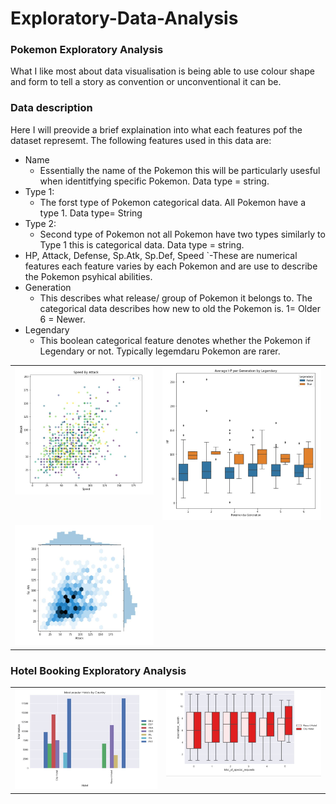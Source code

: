 # Exploratory-Data-Analysis

### Pokemon Exploratory Analysis
What I like most about data visualisation is being able to use colour shape and form to tell a story as convention or unconventional it can be.

### Data description
 Here I will preovide a brief explaination into what each features pof the dataset represemt.
 The following features used in this data are:
 * Name
   - Essentially the name of the Pokemon this will be particularly usesful when identitfying specific Pokemon. Data type = string.
 * Type 1:
   - The forst type of Pokemon categorical data. All Pokemon have a type 1. Data type= String
 * Type 2:
    - Second type of Pokemon not all Pokemon have two types similarly to Type 1 this is categorical data. Data type = string.
 * HP,	Attack,	Defense,	Sp.Atk,	Sp.Def,	Speed
  `-These are numerical features each feature varies by each Pokemon and are use to describe the Pokemon psyhical abilities.
 * Generation
    - This describes what release/ group of Pokemon it belongs to. The categorical data describes how new to old the Pokemon is. 1= Older 6 = Newer.
 * Legendary
    - This boolean categorical feature denotes whether the Pokemon if Legendary or not. Typically legemdaru Pokemon are rarer.

<table>
  <tr>
    <td valign="top"><img src="https://github.com/dwellin98/Exploratory-Data-Analysis/blob/master/images/PokemonEDA1.JPG" width=100% height=50%>
    <td valign="top"><img src="https://github.com/dwellin98/Exploratory-Data-Analysis/blob/master/images/PokemonEDA2.JPG" width=100% height=45%>
  </tr>
  <tr>
    <td valign="top"><img src="https://github.com/dwellin98/Exploratory-Data-Analysis/blob/master/images/PokemonEDA3.JPG" width=100% height=50%>
  </tr>
 </table>



### Hotel Booking Exploratory Analysis
<table>
  <tr>
     <td valign="top"><img src="https://github.com/dwellin98/Exploratory-Data-Analysis/blob/master/images/Popular By Country.JPG" width=100% height=60%>
     <td valign="top"><img src="https://github.com/dwellin98/Exploratory-Data-Analysis/blob/master/images/Boxplot Special.JPG" width=100% height=60%>
  </tr>
 </table>






